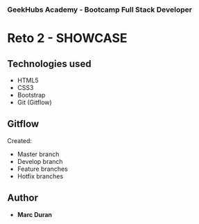 ### GeekHubs Academy - Bootcamp Full Stack Developer
# Reto 2 - SHOWCASE



## Technologies used
* HTML5
* CSS3
* Bootstrap
* Git (Gitflow)

## Gitflow
Created:
* Master branch
* Develop branch
* Feature branches
* Hotfix branches


## Author
* **Marc Duran**